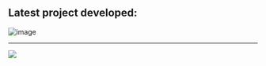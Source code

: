 ## Latest project developed:

![image](https://raw.githubusercontent.com/framansi/framansi/master/homer-web.gif)

-----
![](https://komarev.com/ghpvc/?username=framansi)

